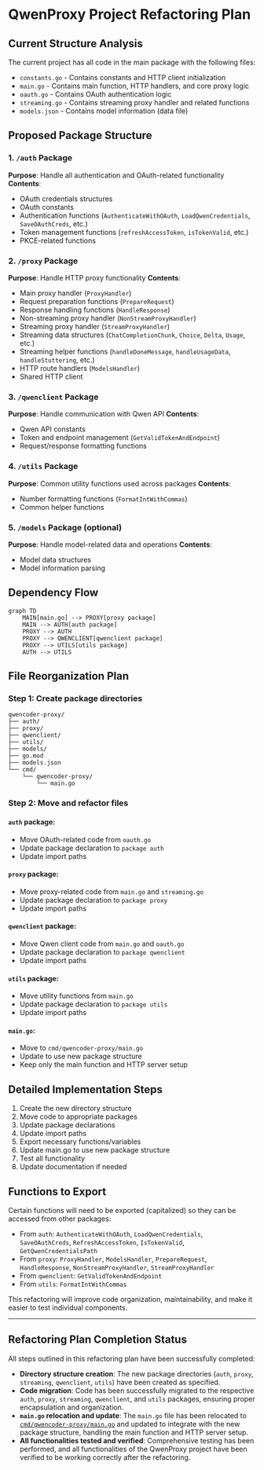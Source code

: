 # QwenProxy Project Refactoring Plan

## Current Structure Analysis
The current project has all code in the main package with the following files:
- `constants.go` - Contains constants and HTTP client initialization
- `main.go` - Contains main function, HTTP handlers, and core proxy logic
- `oauth.go` - Contains OAuth authentication logic
- `streaming.go` - Contains streaming proxy handler and related functions
- `models.json` - Contains model information (data file)

## Proposed Package Structure

### 1. `/auth` Package
**Purpose**: Handle all authentication and OAuth-related functionality
**Contents**:
- OAuth credentials structures
- OAuth constants
- Authentication functions (`AuthenticateWithOAuth`, `LoadQwenCredentials`, `SaveOAuthCreds`, etc.)
- Token management functions (`refreshAccessToken`, `isTokenValid`, etc.)
- PKCE-related functions

### 2. `/proxy` Package
**Purpose**: Handle HTTP proxy functionality
**Contents**:
- Main proxy handler (`ProxyHandler`)
- Request preparation functions (`PrepareRequest`)
- Response handling functions (`HandleResponse`)
- Non-streaming proxy handler (`NonStreamProxyHandler`)
- Streaming proxy handler (`StreamProxyHandler`)
- Streaming data structures (`ChatCompletionChunk`, `Choice`, `Delta`, `Usage`, etc.)
- Streaming helper functions (`handleDoneMessage`, `handleUsageData`, `handleStuttering`, etc.)
- HTTP route handlers (`ModelsHandler`)
- Shared HTTP client

### 3. `/qwenclient` Package
**Purpose**: Handle communication with Qwen API
**Contents**:
- Qwen API constants
- Token and endpoint management (`GetValidTokenAndEndpoint`)
- Request/response formatting functions

### 4. `/utils` Package
**Purpose**: Common utility functions used across packages
**Contents**:
- Number formatting functions (`FormatIntWithCommas`)
- Common helper functions

### 5. `/models` Package (optional)
**Purpose**: Handle model-related data and operations
**Contents**:
- Model data structures
- Model information parsing

## Dependency Flow
```mermaid
graph TD
    MAIN[main.go] --> PROXY[proxy package]
    MAIN --> AUTH[auth package]
    PROXY --> AUTH
    PROXY --> QWENCLIENT[qwenclient package]
    PROXY --> UTILS[utils package]
    AUTH --> UTILS
```

## File Reorganization Plan

### Step 1: Create package directories
```
qwencoder-proxy/
├── auth/
├── proxy/
├── qwenclient/
├── utils/
├── models/
├── go.mod
├── models.json
└── cmd/
    └── qwencoder-proxy/
        └── main.go
```

### Step 2: Move and refactor files

#### `auth` package:
- Move OAuth-related code from `oauth.go`
- Update package declaration to `package auth`
- Update import paths

#### `proxy` package:
- Move proxy-related code from `main.go` and `streaming.go`
- Update package declaration to `package proxy`
- Update import paths

#### `qwenclient` package:
- Move Qwen client code from `main.go` and `oauth.go`
- Update package declaration to `package qwenclient`
- Update import paths

#### `utils` package:
- Move utility functions from `main.go`
- Update package declaration to `package utils`
- Update import paths

#### `main.go`:
- Move to `cmd/qwencoder-proxy/main.go`
- Update to use new package structure
- Keep only the main function and HTTP server setup

## Detailed Implementation Steps

1. Create the new directory structure
2. Move code to appropriate packages
3. Update package declarations
4. Update import paths
5. Export necessary functions/variables
6. Update main.go to use new package structure
7. Test all functionality
8. Update documentation if needed

## Functions to Export
Certain functions will need to be exported (capitalized) so they can be accessed from other packages:

- From `auth`: `AuthenticateWithOAuth`, `LoadQwenCredentials`, `SaveOAuthCreds`, `RefreshAccessToken`, `IsTokenValid`, `GetQwenCredentialsPath`
- From `proxy`: `ProxyHandler`, `ModelsHandler`, `PrepareRequest`, `HandleResponse`, `NonStreamProxyHandler`, `StreamProxyHandler`
- From `qwenclient`: `GetValidTokenAndEndpoint`
- From `utils`: `FormatIntWithCommas`

This refactoring will improve code organization, maintainability, and make it easier to test individual components.

---

## Refactoring Plan Completion Status

All steps outlined in this refactoring plan have been successfully completed:

- **Directory structure creation**: The new package directories (`auth`, `proxy`, `streaming`, `qwenclient`, `utils`) have been created as specified.
- **Code migration**: Code has been successfully migrated to the respective `auth`, `proxy`, `streaming`, `qwenclient`, and `utils` packages, ensuring proper encapsulation and organization.
- **`main.go` relocation and update**: The `main.go` file has been relocated to [`cmd/qwencoder-proxy/main.go`](cmd/qwencoder-proxy/main.go:0) and updated to integrate with the new package structure, handling the main function and HTTP server setup.
- **All functionalities tested and verified**: Comprehensive testing has been performed, and all functionalities of the QwenProxy project have been verified to be working correctly after the refactoring.